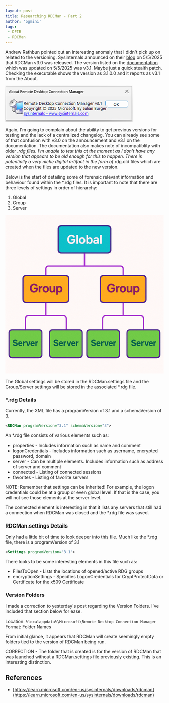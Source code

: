 ```yaml
---
layout: post
title: Researching RDCMan - Part 2
author: 'ogmini'
tags:
 - DFIR
 - RDCMan
---
```


Andrew Rathbun pointed out an interesting anomaly that I didn't pick up on related to the versioning. Sysinternals announced on their [blog](https://techcommunity.microsoft.com/blog/sysinternals-blog/rdcman-v3-0-and-sysmon-1-3-6-for-linux/4410914) on 5/5/2025 that RDCMan v3.0 was released. The version listed on the [documentation](https://learn.microsoft.com/en-us/sysinternals/downloads/rdcman) which was updated on 5/5/2025 was v3.1. Maybe just a quick stealth patch. Checking the executable shows the version as 3.1.0.0 and it reports as v3.1 from the About.

![RDCMan Version 3.1](/images/RDCMan/RDCMan_v3.1.png)

Again, I'm going to complain about the ability to get previous versions for testing and the lack of a centralized changelog. You can already see some of that confusion with v3.0 on the announcement and v3.1 on the documentation. The documentation also makes note of incompatiblity with older *.rdg files. I'm unable to test this at the moment as I don't have any version that appears to be old enough for this to happen. There is potentially a very niche digital artifact in the form of*.rdg.old files which are created when the files are updated to the new version.

Below is the start of detailing some of forensic relevant information and behaviour found within the *.rdg files. It is important to note that there are three levels of settings in order of hierarchy:

1. Global
2. Group
3. Server

![Hierarchy](/images/RDCMan/hierarchy.png)

The Global settings will be stored in the RDCMan.settings file and the Group/Server settings will be stored in the associated *.rdg file.

### *.rdg Details

Currently, the XML file has a programVersion of 3.1 and a schemaVersion of 3.

``` XML
<RDCMan programVersion="3.1" schemaVersion="3">
```

An *.rdg file consists of various elements such as:

- properties - Includes information such as name and comment
- logonCredentials - Includes information such as username, encrypted password, domain
- server - Can be multiple elements. Includes information such as address of server and comment
- connected - Listing of connected sessions
- favorites - Listing of favorite servers

NOTE: Remember that settings can be inherited! For example, the logon credentials could be at a group or even global level. If that is the case, you will not see those elements at the server level.

The connected element is interesting in that it lists any servers that still had a connection when RDCMan was closed and the *.rdg file was saved.

### RDCMan.settings Details

Only had a little bit of time to look deeper into this file. Much like the *.rdg file, there is a programVersion of 3.1

```XML
<Settings programVersion="3.1">
```

There looks to be some interesting elements in this file such as:

- FilesToOpen - Lists the locations of opened/active RDG groups
- encryptionSettings - Specifies LogonCredentials for CryptProtectData or Certificate for the x509 Certificate

### Version Folders

I made a correction to yesterday's post regarding the Version Folders. I've included that section below for ease.

Location: `%localappdata%\Microsoft\Remote Desktop Connection Manager`
Format: Folder Names

From initial glance, it appears that RDCMan will create seemingly empty folders tied to the version of RDCMan being run.  

CORRECTION - The folder that is created is for the version of RDCMan that was launched without a RDCMan.settings file previously existing. This is an interesting distinction.

## References

- [https://learn.microsoft.com/en-us/sysinternals/downloads/rdcman](https://learn.microsoft.com/en-us/sysinternals/downloads/rdcman)

